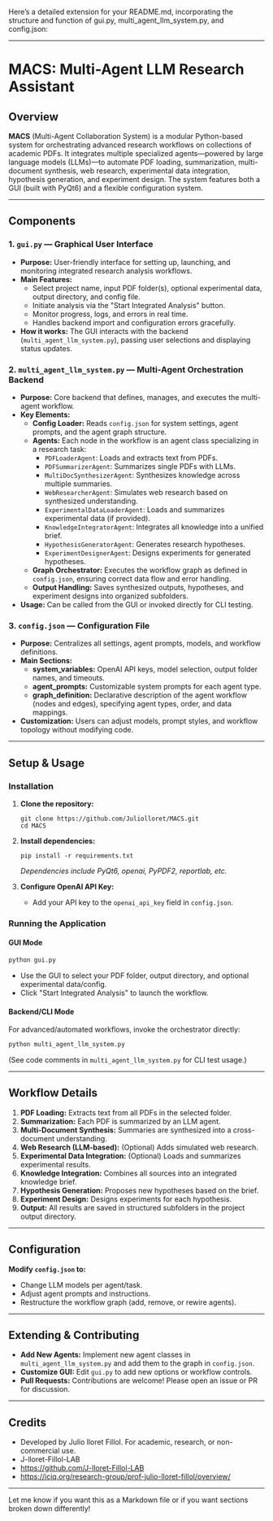 Here’s a detailed extension for your README.md, incorporating the structure and function of gui.py, multi_agent_llm_system.py, and config.json:

---

# MACS: Multi-Agent LLM Research Assistant

## Overview

**MACS** (Multi-Agent Collaboration System) is a modular Python-based system for orchestrating advanced research workflows on collections of academic PDFs. It integrates multiple specialized agents—powered by large language models (LLMs)—to automate PDF loading, summarization, multi-document synthesis, web research, experimental data integration, hypothesis generation, and experiment design. The system features both a GUI (built with PyQt6) and a flexible configuration system.

---

## Components

### 1. `gui.py` — Graphical User Interface

- **Purpose:** User-friendly interface for setting up, launching, and monitoring integrated research analysis workflows.
- **Main Features:**
  - Select project name, input PDF folder(s), optional experimental data, output directory, and config file.
  - Initiate analysis via the "Start Integrated Analysis" button.
  - Monitor progress, logs, and errors in real time.
  - Handles backend import and configuration errors gracefully.
- **How it works:** The GUI interacts with the backend (`multi_agent_llm_system.py`), passing user selections and displaying status updates.

### 2. `multi_agent_llm_system.py` — Multi-Agent Orchestration Backend

- **Purpose:** Core backend that defines, manages, and executes the multi-agent workflow.
- **Key Elements:**
  - **Config Loader:** Reads `config.json` for system settings, agent prompts, and the agent graph structure.
  - **Agents:** Each node in the workflow is an agent class specializing in a research task:
    - `PDFLoaderAgent`: Loads and extracts text from PDFs.
    - `PDFSummarizerAgent`: Summarizes single PDFs with LLMs.
    - `MultiDocSynthesizerAgent`: Synthesizes knowledge across multiple summaries.
    - `WebResearcherAgent`: Simulates web research based on synthesized understanding.
    - `ExperimentalDataLoaderAgent`: Loads and summarizes experimental data (if provided).
    - `KnowledgeIntegratorAgent`: Integrates all knowledge into a unified brief.
    - `HypothesisGeneratorAgent`: Generates research hypotheses.
    - `ExperimentDesignerAgent`: Designs experiments for generated hypotheses.
  - **Graph Orchestrator:** Executes the workflow graph as defined in `config.json`, ensuring correct data flow and error handling.
  - **Output Handling:** Saves synthesized outputs, hypotheses, and experiment designs into organized subfolders.
- **Usage:** Can be called from the GUI or invoked directly for CLI testing.

### 3. `config.json` — Configuration File

- **Purpose:** Centralizes all settings, agent prompts, models, and workflow definitions.
- **Main Sections:**
  - **system_variables:** OpenAI API keys, model selection, output folder names, and timeouts.
  - **agent_prompts:** Customizable system prompts for each agent type.
  - **graph_definition:** Declarative description of the agent workflow (nodes and edges), specifying agent types, order, and data mappings.
- **Customization:** Users can adjust models, prompt styles, and workflow topology without modifying code.

---

## Setup & Usage

### Installation

1. **Clone the repository:**
   ```
   git clone https://github.com/Juliolloret/MACS.git
   cd MACS
   ```

2. **Install dependencies:**
   ```
   pip install -r requirements.txt
   ```

   *Dependencies include PyQt6, openai, PyPDF2, reportlab, etc.*

3. **Configure OpenAI API Key:**
   - Add your API key to the `openai_api_key` field in `config.json`.

### Running the Application

#### GUI Mode

```bash
python gui.py
```
- Use the GUI to select your PDF folder, output directory, and optional experimental data/config.
- Click "Start Integrated Analysis" to launch the workflow.

#### Backend/CLI Mode

For advanced/automated workflows, invoke the orchestrator directly:
```bash
python multi_agent_llm_system.py
```
(See code comments in `multi_agent_llm_system.py` for CLI test usage.)

---

## Workflow Details

1. **PDF Loading:** Extracts text from all PDFs in the selected folder.
2. **Summarization:** Each PDF is summarized by an LLM agent.
3. **Multi-Document Synthesis:** Summaries are synthesized into a cross-document understanding.
4. **Web Research (LLM-based):** (Optional) Adds simulated web research.
5. **Experimental Data Integration:** (Optional) Loads and summarizes experimental results.
6. **Knowledge Integration:** Combines all sources into an integrated knowledge brief.
7. **Hypothesis Generation:** Proposes new hypotheses based on the brief.
8. **Experiment Design:** Designs experiments for each hypothesis.
9. **Output:** All results are saved in structured subfolders in the project output directory.

---

## Configuration

**Modify `config.json` to:**
- Change LLM models per agent/task.
- Adjust agent prompts and instructions.
- Restructure the workflow graph (add, remove, or rewire agents).

---

## Extending & Contributing

- **Add New Agents:** Implement new agent classes in `multi_agent_llm_system.py` and add them to the graph in `config.json`.
- **Customize GUI:** Edit `gui.py` to add new options or workflow controls.
- **Pull Requests:** Contributions are welcome! Please open an issue or PR for discussion.

---

## Credits

- Developed by Julio lloret Fillol. For academic, research, or non-commercial use.
- J-lloret-Fillol-LAB
- https://github.com/J-lloret-Fillol-LAB
- https://iciq.org/research-group/prof-julio-lloret-fillol/overview/
---

Let me know if you want this as a Markdown file or if you want sections broken down differently!
